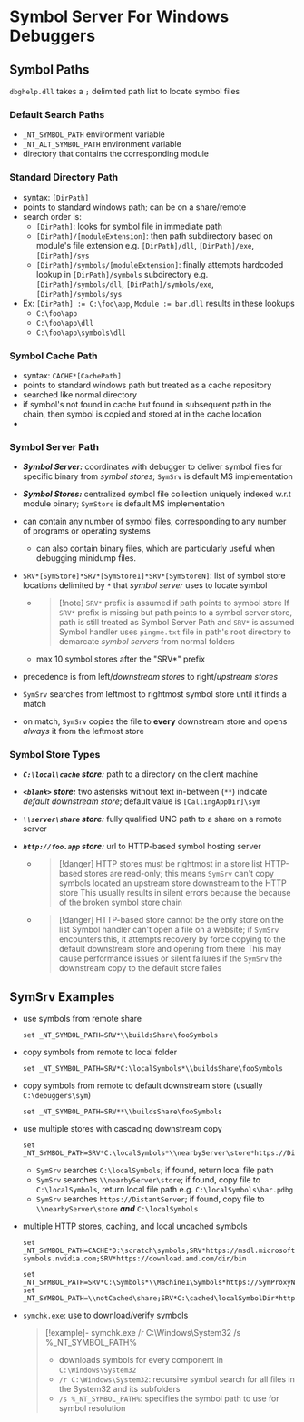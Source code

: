 # Symbol Server For Windows Debuggers

## Symbol Paths

`dbghelp.dll` takes a `;` delimited path list to locate symbol files

### Default Search Paths

- `_NT_SYMBOL_PATH` environment variable
- `_NT_ALT_SYMBOL_PATH` environment variable
- directory that contains the corresponding module

### Standard Directory Path

- syntax: `[DirPath]`
- points to standard windows path; can be on a share/remote
- search order is:
  - `[DirPath]`: looks for symbol file in immediate path
  - `[DirPath]/[moduleExtension]`: then path subdirectory based on module's file extension e.g. `[DirPath]/dll`, `[DirPath]/exe`, `[DirPath]/sys`
  - `[DirPath]/symbols/[moduleExtension]`: finally attempts hardcoded lookup in `[DirPath]/symbols` subdirectory e.g. `[DirPath]/symbols/dll`, `[DirPath]/symbols/exe`, `[DirPath]/symbols/sys`
- Ex: `[DirPath] := C:\foo\app`, `Module := bar.dll` results in these lookups
  - `C:\foo\app`
  - `C:\foo\app\dll`
  - `C:\foo\app\symbols\dll`

### Symbol Cache Path

- syntax: `CACHE*[CachePath]`
- points to standard windows path but treated as a cache repository
- searched like normal directory
- if symbol's not found in cache but found in subsequent path in the chain, then symbol is copied and stored at in the cache location
- 

### Symbol Server Path

- _**Symbol Server:**_ coordinates with debugger to deliver symbol files for specific binary from _symbol stores_; `SymSrv` is default MS implementation

- _**Symbol Stores:**_ centralized symbol file collection uniquely indexed w.r.t module binary; `SymStore`  is default MS implementation

- can contain any number of symbol files, corresponding to any number of programs or operating systems
  
  - can also contain binary files, which are particularly useful when debugging minidump files.
- `SRV*[SymStore]*SRV*[SymStore1]*SRV*[SymStoreN]`: list of symbol store locations delimited by `*` that _symbol server_ uses to locate symbol
  
  - 
     > 
     > \[!note\] `SRV*` prefix is assumed if path points to symbol store
     > If `SRV*` prefix is missing but path points to a symbol server store, path is still treated as Symbol Server Path and `SRV*` is assumed
     > Symbol handler uses `pingme.txt` file in path's root directory to demarcate _symbol servers_ from normal folders
  
  - max 10 symbol stores after the "SRV\*" prefix
- precedence is from left/_downstream stores_ to right/_upstream stores_

- `SymSrv` searches from leftmost to rightmost symbol store until it finds a match

- on match, `SymSrv` copies the file to **every** downstream store and opens _always_ it from the leftmost store

### Symbol Store Types

- _**`C:\local\cache` store:**_ path to a directory on the client machine

- _**`<blank>` store:**_ two asterisks without text in-between (`**`) indicate _default downstream store_; default value is `[CallingAppDir]\sym`

- _**`\\server\share` store:**_ fully qualified UNC path to a share on a remote server

- _**`http://foo.app` store:**_ url to HTTP-based symbol hosting server
  
  - 
     > 
     > \[!danger\] HTTP stores must be rightmost in a store list
     > HTTP-based stores are read-only; this means `SymSrv` can't copy symbols located an upstream store downstream to the HTTP store
     > This usually results in silent errors because the because of the broken symbol store chain
  
  - 
     > 
     > \[!danger\] HTTP-based store cannot be the only store on the list
     > Symbol handler can't open a file on a website; if `SymSrv` encounters this, it attempts recovery by force copying to the default downstream store and opening from there
     > This may cause performance issues or silent failures if the `SymSrv` the downstream copy to the default store failes

## SymSrv Examples

- use symbols from remote share
  
  ```batch
  set _NT_SYMBOL_PATH=SRV*\\buildsShare\fooSymbols
  ```

- copy symbols from remote to local folder
  
  ```batch
  set _NT_SYMBOL_PATH=SRV*C:\localSymbols*\\buildsShare\fooSymbols
  ```

- copy symbols from remote to default downstream store (usually `C:\debuggers\sym`)
  
  ```batch
  set _NT_SYMBOL_PATH=SRV**\\buildsShare\fooSymbols
  ```

- use multiple stores with cascading downstream copy
  
  ```batch
  set _NT_SYMBOL_PATH=SRV*C:\localSymbols*\\nearbyServer\store*https://DistantServer
  ```
  
  - `SymSrv` searches `C:\localSymbols`;       if found, return local file path
  - `SymSrv` searches `\\nearbyServer\store`;  if found, copy file to `C:\localSymbols`, return local file path e.g. `C:\localSymbols\bar.pdbg`
  - `SymSrv` searches `https://DistantServer`; if found, copy file to `\\nearbyServer\store` **_and_** `C:\localSymbols`
- multiple HTTP stores, caching, and local uncached symbols
  
  ```batch
  set _NT_SYMBOL_PATH=CACHE*D:\scratch\symbols;SRV*https://msdl.microsoft.com/download/symbols;SRV*https://driver-symbols.nvidia.com;SRV*https://download.amd.com/dir/bin
  
  set _NT_SYMBOL_PATH=SRV*C:\Symbols*\\Machine1\Symbols*https://SymProxyName/Symbols;SRV*C:\WebSymbols*https://msdl.microsoft.com/download/symbols
  set _NT_SYMBOL_PATH=\\notCached\share;SRV*C:\cached\localSymbolDir*https://msdl.microsoft.com/download/symbols;CACHE*C:\cached\localSymbolDir;\\alsoCached\share
  ```

- `symchk.exe`: use to download/verify symbols
  
   > 
   > \[!example\]\- symchk.exe /r C:\Windows\System32 /s %\_NT_SYMBOL_PATH%
   > 
   > - downloads symbols for every component in `C:\Windows\System32`
   > - `/r C:\Windows\System32`: recursive symbol search for all files in the System32 and its subfolders
   > - `/s %_NT_SYMBOL_PATH%`: specifies the symbol path to use for symbol resolution
